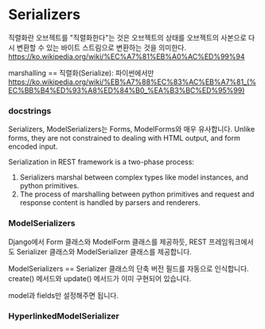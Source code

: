 # Serializers

직렬화란
오브젝트를 "직렬화한다"는 것은 오브젝트의 상태를 오브젝트의 사본으로 다시 변환할 수 있는 바이트 스트림으로 변환하는 것을 의미한다.
https://ko.wikipedia.org/wiki/%EC%A7%81%EB%A0%AC%ED%99%94

marshalling == 직렬화(Serialize): 파이썬에서만
https://ko.wikipedia.org/wiki/%EB%A7%88%EC%83%AC%EB%A7%81_(%EC%BB%B4%ED%93%A8%ED%84%B0_%EA%B3%BC%ED%95%99)


### docstrings

Serializers, ModelSerializers는 Forms, ModelForms와 매우 유사합니다.
Unlike forms, they are not constrained to dealing with HTML output, and form encoded input.

Serialization in REST framework is a two-phase process:

1. Serializers marshal between complex types like model instances, and
python primitives.
2. The process of marshalling between python primitives and request and
response content is handled by parsers and renderers.

### ModelSerializers

Django에서 Form 클래스와 ModelForm 클래스를 제공하듯, REST 프레임워크에서도 Serializer 클래스와 ModelSerializer 클래스를 제공합니다.

ModelSerializers == Serializer 클래스의 단축 버전
필드를 자동으로 인식합니다.
create() 메서드와 update() 메서드가 이미 구현되어 있습니다.

model과 fields만 설정해주면 됩니다.

### HyperlinkedModelSerializer

